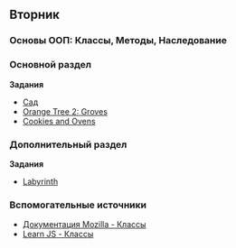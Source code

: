 ## Вторник

### Основы ООП: Классы, Методы, Наследование
### Основной раздел

**Задания**
- [Сад](../../../../oojs-garden-challenge)
- [Orange Tree 2: Groves](../../../../orange-tree-2-groves-challenge)
- [Cookies and Ovens](../../../../cookies-and-ovens-challenge)


### Дополнительный раздел

**Задания**
- [Labyrinth](../../../../labyrinth-challenge)


### Вспомогательные источники

- [Документация Mozilla - Классы](https://developer.mozilla.org/ru/docs/Web/JavaScript/Reference/Classes)
- [Learn JS - Классы](https://learn.javascript.ru/es-class)
